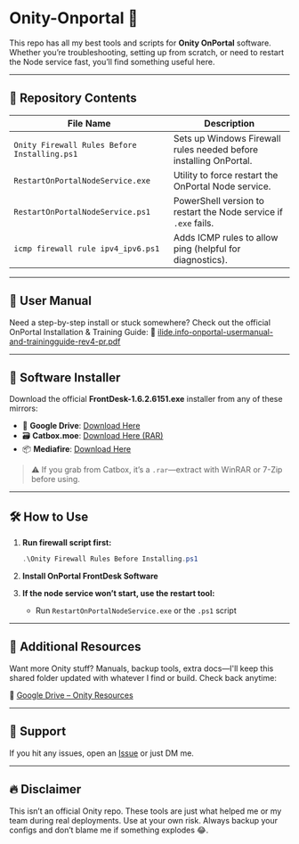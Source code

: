 # Onity-Onportal 🔐

This repo has all my best tools and scripts for **Onity OnPortal** software. Whether you’re troubleshooting, setting up from scratch, or need to restart the Node service fast, you’ll find something useful here.

---

## 📂 Repository Contents

| File Name                                    | Description                                                       |
| -------------------------------------------- | ----------------------------------------------------------------- |
| `Onity Firewall Rules Before Installing.ps1` | Sets up Windows Firewall rules needed before installing OnPortal. |
| `RestartOnPortalNodeService.exe`             | Utility to force restart the OnPortal Node service.               |
| `RestartOnPortalNodeService.ps1`             | PowerShell version to restart the Node service if `.exe` fails.   |
| `icmp firewall rule ipv4_ipv6.ps1`           | Adds ICMP rules to allow ping (helpful for diagnostics).          |

---

## 📘 User Manual

Need a step-by-step install or stuck somewhere? Check out the official OnPortal Installation & Training Guide:
📄 [ilide.info-onportal-usermanual-and-trainingguide-rev4-pr.pdf](https://github.com/deadboy18/Onity-Onportal/blob/6f399c548ed5d355777001f1a2785b6d0ebf9988/ilide.info-onportal-usermanual-and-trainingguide-rev4-pr_7e2d252f2c81153e8761ddbbb1f3067a.pdf)

---

## 🧩 Software Installer

Download the official **FrontDesk-1.6.2.6151.exe** installer from any of these mirrors:

* 📁 **Google Drive**: [Download Here](https://drive.google.com/file/d/1W7_PqySJXmi5FgEgRlszERCHa06oV8Vj/view?usp=sharing)
* 🗃️ **Catbox.moe**: [Download Here (RAR)](https://files.catbox.moe/geovie.rar)
* 📦 **Mediafire**: [Download Here](https://www.mediafire.com/file/jt3qyqb486xmmkr/FrontDesk-1.6.2.6151.exe/file)

> ⚠️ If you grab from Catbox, it’s a `.rar`—extract with WinRAR or 7-Zip before using.

---

## 🛠 How to Use

1. **Run firewall script first:**

   ```powershell
   .\Onity Firewall Rules Before Installing.ps1
   ```
2. **Install OnPortal FrontDesk Software**
3. **If the node service won’t start, use the restart tool:**

   * Run `RestartOnPortalNodeService.exe` or the `.ps1` script

---

## 📂 Additional Resources

Want more Onity stuff? Manuals, backup tools, extra docs—I'll keep this shared folder updated with whatever I find or build. Check back anytime:

🔗 [Google Drive – Onity Resources](https://drive.google.com/drive/folders/1SvqWnelKiErwbBg_hek29KxUQFacFMsD?usp=sharing)

---

## 💬 Support

If you hit any issues, open an [Issue](https://github.com/deadboy18/Onity-Onportal/issues) or just DM me.

---

## 🔥 Disclaimer

This isn’t an official Onity repo. These tools are just what helped me or my team during real deployments. Use at your own risk. Always backup your configs and don’t blame me if something explodes 😂.
